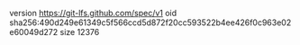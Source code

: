version https://git-lfs.github.com/spec/v1
oid sha256:490d249e61349c5f566ccd5d872f20cc593522b4ee426f0c963e02e60049d272
size 12376
